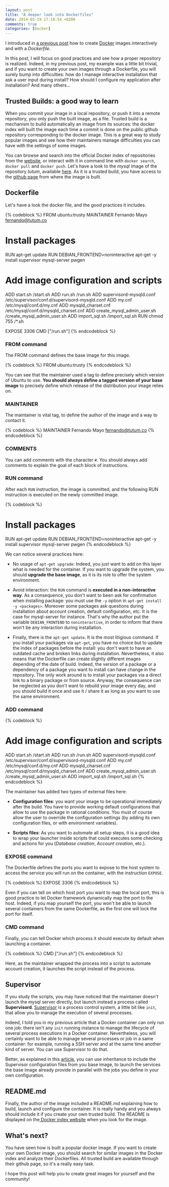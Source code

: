 ```yaml
---
layout: post
title: "A deeper look into Dockerfiles"
date: 2014-05-19 17:18:54 +0200
comments: true
categories: [Docker]
---
```


I introduced in [a previous post][first-look-dockerfiles] how to create [Docker][docker-site] images interactively and with a *Dockerfile*.

In this post, I will focus on good practices and see how a proper repository is realized. Indeed, in my previous post, my example was a little bit trivial, and if you want to create your own images through a Dockerfile, you will surely bump into difficulties: how do I manage interactive installation that ask a user input during install? How should I configure my application after installation? And many others...

<!-- More -->

Trusted Builds: a good way to learn
-----------------------------------

When you commit your image in a local repository, or push it into a remote repository, you only push the built image, as a file.
Trusted build is a mechanism to build automatically an image from its sources: the docker index will built the image each time a commit is done on the public github repository corresponding to the docker image.
This is a great way to study popular images and see how their maintainers manage difficulties you can have with the settings of some images.

You can browse and search into the official Docker index of repositories from the [website][docker-index], or interact with it in command line with `docker search`, `docker pull` and `docker push`.
Let's have a look to the *mysql* image of the repository *tutum*, available [here][tutum-mysql-docker]. As it is a trusted build, you have access to the [github page][tutum-mysql-github] from where the image is built.

Dockerfile
----------

Let's have a look the docker file, and the good practices it includes.

{% codeblock %}
FROM ubuntu:trusty
MAINTAINER Fernando Mayo <fernando@tutum.co>

# Install packages
RUN apt-get update
RUN DEBIAN_FRONTEND=noninteractive apt-get -y install supervisor mysql-server pwgen

# Add image configuration and scripts
ADD start.sh /start.sh
ADD run.sh /run.sh
ADD supervisord-mysqld.conf /etc/supervisor/conf.d/supervisord-mysqld.conf
ADD my.cnf /etc/mysql/conf.d/my.cnf
ADD mysqld_charset.cnf /etc/mysql/conf.d/mysqld_charset.cnf
ADD create_mysql_admin_user.sh /create_mysql_admin_user.sh
ADD import_sql.sh /import_sql.sh
RUN chmod 755 /\*.sh

EXPOSE 3306
CMD ["/run.sh"]
{% endcodeblock %}

### FROM command

The FROM command defines the base image for this image.

{% codeblock %}
FROM ubuntu:trusty
{% endcodeblock %}

You can see that the maintainer used a tag to define precisely which version of Ubuntu to use. **You should always define a tagged version of your base image** to precisely define which release of the distribution your image relies on.

### MAINTAINER

The maintainer is vital tag, to define the author of the image and a way to contact it.

{% codeblock %}
MAINTAINER Fernando Mayo <fernando@tutum.co>
{% endcodeblock %}

### COMMENTS

You can add comments with the character `#`. You should always add comments to explain the goal of each block of instructions.

### RUN command

After each `RUN` instruction, the image is committed, and the following RUN instruction is executed on the newly committed image.

{% codeblock %}
# Install packages
RUN apt-get update
RUN DEBIAN_FRONTEND=noninteractive apt-get -y install supervisor mysql-server pwgen
{% endcodeblock %}

We can notice several practices here:

 - No usage of `apt-get upgrade`: Indeed, you just want to add on this layer what is needed for the container. If you want to upgrade the system, you should **upgrade the base image**, as it is its role to offer the system environment.

 - Avoid interaction: the `RUN` command is **executed in a non-interactive way**. As a consequence, you don't want to been ask for confirmation when installing package: you must use the `-y` option in `apt-get install -y <packages>`. Moreover some packages ask questions during installation about account creation, default configuration, etc. It is the case for mysql-server for instance. That's why the author put the variable `DEBIAN_FRONTEND` to `noninteractive`, in order to inform that there won't be any interaction during installation.

 - Finally, there is the `apt-get update`. It is the most litigious command. If you install your packages via `apt-get`, you have no choice but to update the index of packages before the install: you don't want to have an outdated cache and broken links during installation. Nevertheless, it also means that the Dockerfile can create slightly different images depending of the date of build. Indeed, the version of a package or a dependency of a package you want to install can have change in the repository. The only work around is to install your packages via a direct link to a binary package or from source. Anyway, the consequence can be neglected as you don't want to rebuild your image every day, and you should build it once and use it / share it as long as you want to use the same environment.

### ADD command

{% codeblock %}
# Add image configuration and scripts
ADD start.sh /start.sh
ADD run.sh /run.sh
ADD supervisord-mysqld.conf /etc/supervisor/conf.d/supervisord-mysqld.conf
ADD my.cnf /etc/mysql/conf.d/my.cnf
ADD mysqld_charset.cnf /etc/mysql/conf.d/mysqld_charset.cnf
ADD create_mysql_admin_user.sh /create_mysql_admin_user.sh
ADD import_sql.sh /import_sql.sh
{% endcodeblock %}

The maintainer has added two types of external files here:

 -  **Configuration files**: you want your image to be operational immediately after the build. You have to provide working default configurations that allow to use the package in rational conditions. You must of course allow the user to override the configuration settings (by adding its own configuration files, or with environment variables).

 - **Scripts files**: As you want to automate all setup steps, it is a good idea to wrap your launcher inside scripts that could executes some  checking and actions for you (*Database creation*, *Account creation*, etc.).

### EXPOSE command

The Dockerfile defines the ports you want to expose to the host system to access the service you will run on the container, with the instruction `EXPOSE`.

{% codeblock %}
EXPOSE 3306
{% endcodeblock %}

Even if you can tell on which host port you want to map the local port, this is good practice to let Docker framework dynamically map the port to the host. Indeed, if you map yourself the port, you won't be able to launch several containers from the same Dockerfile, as the first one will lock the port for itself.

### CMD command

Finally, you can tell Docker which process it should execute by default when launching a container.

{% codeblock %}
CMD ["/run.sh"]
{% endcodeblock %}

Here, as the maintainer wrapped the process into a script to automate account creation, it launches the script instead of the process.

Supervisor
----------

If you study the scripts, you may have noticed that the maintainer doesn't launch the mysql server directly, but launch instead a process called **Supervisord**. [Supervisor][supervisord-site] is a process control system, a little bit like `init`, that allow you to manage the execution of several processes.

Indeed, I told you in my previous article that a Docker container can only run one job: there isn't any `init` running instance to manage the lifecycle of several process executions in a Docker container. Nevertheless, you will certainly want to be able to manage several processes or job in a same container: for example, running a SSH server and at the same time another kind of server. You can use Supervisor to do that.

Better, as explained in this [article][supervisor-docker], you can use inheritance to include the Supervisor configuration files from you base image, to launch the services the base image already provide in parallel with the jobs you define in your own configuration.

README.md
---------

Finally, the author of the image included a README.md explaining how to build, launch and configure the container. It is really handy and you always should include it if you create your own trusted build. The README is displayed on the[ Docker index website][tutum-mysql-docker] when you look for the image.

What's next?
------------

You have seen how is built a popular docker image. If you want to create your own Docker image, you should search for similar images in the Docker index and analyze their Dockerfiles. All trusted build are available through their github page, so it's a really easy task.

I hope this post will help you to create great images for yourself and the community!

[first-look-dockerfiles]: http://pierre-jean.baraud.fr/blog/2014/05/14/fist-look-dockerfile/
[docker-site]: https://www.docker.io/
[docker-index]: https://index.docker.io/
[tutum-mysql-docker]: https://index.docker.io/u/tutum/mysql/
[tutum-mysql-github]: https://github.com/tutumcloud/tutum-docker-mysql
[supervisord-site]: http://supervisord.org/
[supervisor-docker]: http://blog.trifork.com/2014/03/11/using-supervisor-with-docker-to-manage-processes-supporting-image-inheritance/

